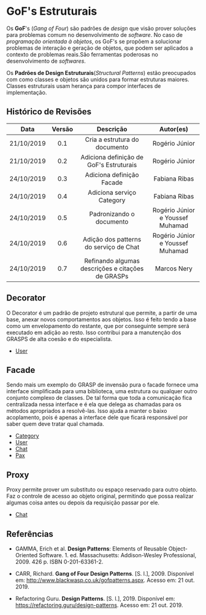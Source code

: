 # GoF's Estruturais

Os **GoF**'s (_Gang of Four_) são padrões de _design_ que visão prover soluções para problemas comum no desenvolvimento de _software_. No caso de _programação orientada à objetos_, os GoF's se propõem a solucionar problemas de interação e geração de objetos, que podem ser aplicados a contexto de problemas reais.São ferramentas poderosas no desenvolvimento de _softwares_.

Os **Padrões de Design Estruturais**(_Structural Patterns_) estão preocupados com como classes e objetos são unidos para formar estruturas maiores. Classes estruturais usam herança para compor interfaces de implementação.

## Histórico de Revisões

|    Data    | Versão |                     Descrição                     |            Autor(es)             |
| :--------: | :----: | :-----------------------------------------------: | :------------------------------: |
| 21/10/2019 |  0.1   |           Cria a estrutura do documento           |          Rogério Júnior          |
| 21/10/2019 |  0.2   |      Adiciona definição de GoF's Estruturais      |          Rogério Júnior          |
| 24/10/2019 |  0.3   |             Adiciona definição Facade             |          Fabiana Ribas           |
| 24/10/2019 |  0.4   |             Adiciona serviço Category             |          Fabiana Ribas           |
| 24/10/2019 |  0.5   |             Padronizando o documento              | Rogério Júnior e Youssef Muhamad |
| 24/10/2019 |  0.6   |      Adição dos patterns do serviço de Chat       | Rogério Júnior e Youssef Muhamad |
| 24/10/2019 |  0.7   | Refinando algumas descrições e citações de GRASPs |           Marcos Nery            |

<!-- ## Adapter

[Descrição]

## Bridge

[Descrição]

## Composite

[Descrição] -->

## Decorator

O Decorator é um padrão de projeto estrutural que permite, a partir de uma base, anexar novos comportamentos aos objetos. Isso é feito tendo a base como um envelopamento do restante, que por conseguinte sempre será executado em adição ao resto. Isso contribui para a manutenção dos GRASPS de alta coesão e do especialista.

- [User](docs/DS/dinamica-e-seminario-4-b/servicos/User.md#Decorator)

## Facade

Sendo mais um exemplo do GRASP de invensão pura o facade fornece uma interface simplificada para uma biblioteca, uma estrutura ou qualquer outro conjunto complexo de classes. De tal forma que toda a comunicação fica centralizada nessa interface e é ela que delega as chamadas para os métodos apropriados a resolvê-las. Isso ajuda a manter o baixo acoplamento, pois é apenas a interface dele que ficará responsável por saber quem deve tratar qual chamada.

- [Category](docs/DS/dinamica-e-seminario-4-b/servicos/Category.md#Facade)
- [User](docs/DS/dinamica-e-seminario-4-b/servicos/User.md#Facade)
- [Chat](docs/DS/dinamica-e-seminario-4-b/servicos/Chat.md#facade)
- [Pax](docs/DS/dinamica-e-seminario-4-b/servicos/Pax.md#facade)

<!-- ## Flyweight

[Descrição] -->

## Proxy

Proxy permite prover um substituto ou espaço reservado para outro objeto. Faz o controle de acesso ao objeto original, permitindo que possa realizar algumas coisa antes ou depois da requisição passar por ele.

- [Chat](docs/DS/dinamica-e-seminario-4-b/servicos/Chat.md#proxy)

## Referências

- GAMMA, Erich et al. **Design Patterns**: Elements of Reusable Object-Oriented Software. 1. ed. Massachusetts: Addison-Wesley Professional, 2009. 426 p. ISBN 0-201-63361-2.

- CARR, Richard. **Gang of Four Design Patterns**. [S. l.], 2009. Disponível em: http://www.blackwasp.co.uk/gofpatterns.aspx. Acesso em: 21 out. 2019.

- Refactoring Guru. **Design Patterns**. [S. l.], 2019. Disponível em: https://refactoring.guru/design-patterns. Acesso em: 21 out. 2019.
